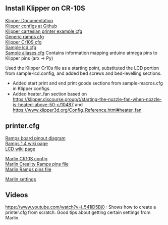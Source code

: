 ## Install Klipper on CR-10S

[Klipper Documentation](https://www.klipper3d.org/Overview.html)<br>
[Klipper configs at Github](https://github.com/Klipper3d/klipper/tree/master/config)<br>
[Klipper cartesian printer example cfg](./example-cartesian.cfg)<br>
[Generic ramps cfg](./generic-ramps.cfg)<br>
[Klipper Cr10S cfg](./printer-creality-cr10s-2017.cfg)<br>
[Sample lcd cfg](./sample-lcd.cfg)<br>
[Sample aliases cfg](./sample-aliases.cfg) Contains information mapping arduino atmega pins to Klipper pins (arx -> Py)

Used the Klipper Cr10s file as a starting point, substituted the LCD portion from sample-lcd.config,
and added bed screws and bed-levelling sections.
- Added start print and end print gcode sections from sample-macros.cfg in Klipper configs.
- Added heater_fan section based on  https://klipper.discourse.group/t/starting-the-nozzle-fan-when-nozzle-is-heated-above-50-c/10487 and https://www.klipper3d.org/Config_Reference.html#heater_fan


## printer.cfg

[Ramps board pinout diagram](./800px-Arduinomega1-4connectors.png)<br>
[Ramps 1.4 wiki page](https://reprap.org/wiki/RAMPS_1.4)<br>
[LCD wiki page](https://reprap.org/wiki/RepRapDiscount_Full_Graphic_Smart_Controller)

[Marlin CR10S config](./Configuration.h)<br>
[Marlin Creality Ramps pins file](./pins_RAMPS_CREALITY.h)<br>
[Marlin Ramps pins file](./pins_RAMPS.h)

[Marlin settings](./settings.txt)

## Videos

https://www.youtube.com/watch?v=i_541iD5Bj0 : Shows how to create a printer.cfg from scratch. Good tips about getting certain settings from Marlin.


